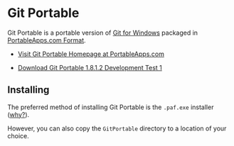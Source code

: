 # Git Portable

Git Portable is a portable version of [Git for Windows](https://github.com/git/git) packaged in [PortableApps.com Format](http://portableapps.com/about/what_is_a_portable_app).

- [Visit Git Portable Homepage at PortableApps.com](http://portableapps.com/node/34685)

- [Download Git Portable 1.8.1.2 Development Test 1][download link]

## Installing

The preferred method of installing Git Portable is the `.paf.exe` installer ([why?][why paf]).

However, you can also copy the `GitPortable` directory to a location of your choice. 

   [download link]: https://github.com/bungeshea/GitPortable/raw/master/GitPortable_1.8.1.2_Development_Test_1_online.paf.exe
   [why paf]: http://portableapps.com/about/what_is_a_portable_app#whypaf

